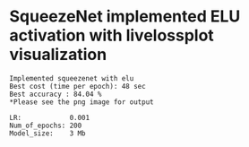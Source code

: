 # SqueezeNet implemented ELU activation with livelossplot visualization
	Implemented squeezenet with elu
	Best cost (time per epoch): 48 sec
	Best accuracy : 84.04 %
	*Please see the png image for output
	
	LR:            0.001
	Num_of_epochs: 200
	Model_size:    3 Mb
